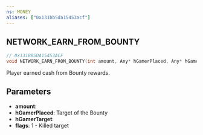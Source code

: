 ```yaml
---
ns: MONEY
aliases: ["0x131bb5da15453acf"]
---
```

## NETWORK_EARN_FROM_BOUNTY

```c
// 0x131BB5DA15453ACF
void NETWORK_EARN_FROM_BOUNTY(int amount, Any* hGamerPlaced, Any* hGamerTarget, int flags);
```

Player earned cash from Bounty rewards.


## Parameters
* **amount**: 
* **hGamerPlaced**: Target of the Bounty
* **hGamerTarget**: 
* **flags**: 1 - Killed target
